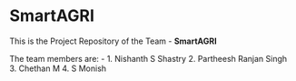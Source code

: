 # SmartAGRI

This is the Project Repository of the Team - **SmartAGRI**

The team members are: - 
              1. Nishanth S Shastry
              2. Partheesh Ranjan Singh
              3. Chethan M
              4. S Monish
